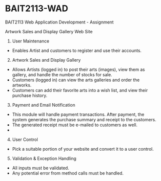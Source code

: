 # BAIT2113-WAD

BAIT2113 Web Application Development - Assignment

Artwork Sales and Display Gallery Web Site

1. User Maintenance
- Enables Artist and customers to register and use their
accounts.

2. Artwork Sales and Display Gallery
- Allows Artists (logged in) to post their arts (images), view
them as gallery, and handle the number of stocks for sale.
- Customers (logged in) can view the arts galleries and order
the artworks.
- Customers can add their favorite arts into a wish list, and
view their purchase history.

3. Payment and Email Notification
- This module will handle payment transactions. After
payment, the system generates the purchase summary and
receipt to the customers.
- The generated receipt must be e-mailed to customers as well.
- 
4. User Control
- Pick a suitable portion of your website and convert it to a
user control.

5. Validation & Exception Handling
- All inputs must be validated.
- Any potential error from method calls must be handled.
